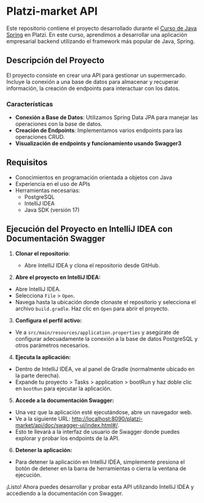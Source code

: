 # Platzi-market API

Este repositorio contiene el proyecto desarrollado durante el [Curso de Java Spring](https://platzi.com/cursos/java-spring/) en Platzi. En este curso, aprendimos a desarrollar una aplicación empresarial backend utilizando el framework más popular de Java, Spring.

## Descripción del Proyecto

El proyecto consiste en crear una API para gestionar un supermercado. Incluye la conexión a una base de datos para almacenar y recuperar información, la creación de endpoints para interactuar con los datos.

### Características

- **Conexión a Base de Datos**: Utilizamos Spring Data JPA para manejar las operaciones con la base de datos.
- **Creación de Endpoints**: Implementamos varios endpoints para las operaciones CRUD.
- **Visualización de endpoints y funcionamiento usando Swagger3**

## Requisitos

- Conocimientos en programación orientada a objetos con Java
- Experiencia en el uso de APIs
- Herramientas necesarias:
  - PostgreSQL
  - IntelliJ IDEA
  - Java SDK (versión 17)

## Ejecución del Proyecto en IntelliJ IDEA con Documentación Swagger

1. **Clonar el repositorio**:
   - Abre IntelliJ IDEA y clona el repositorio desde GitHub.

2. **Abre el proyecto en IntelliJ IDEA:**
- Abre IntelliJ IDEA.
- Selecciona `File` > `Open`.
- Navega hasta la ubicación donde clonaste el repositorio y selecciona el archivo `build.gradle`. Haz clic en `Open` para abrir el proyecto.

3. **Configura el perfil activo:**
- Ve a `src/main/resources/application.properties` y asegúrate de configurar adecuadamente la conexión a la base de datos PostgreSQL y otros parámetros necesarios.

4. **Ejecuta la aplicación:**
- Dentro de IntelliJ IDEA, ve al panel de Gradle (normalmente ubicado en la parte derecha).
- Expande tu proyecto > Tasks > application > bootRun y haz doble clic en `bootRun` para ejecutar la aplicación.

5. **Accede a la documentación Swagger:**
- Una vez que la aplicación esté ejecutándose, abre un navegador web.
- Ve a la siguiente URL: [http://localhost:8090/platzi-market/api/doc/swagger-ui/index.html#/](http://localhost:8090/platzi-market/api/doc/swagger-ui/index.html#/).
- Esto te llevará a la interfaz de usuario de Swagger donde puedes explorar y probar los endpoints de la API.

6. **Detener la aplicación:**
- Para detener la aplicación en IntelliJ IDEA, simplemente presiona el botón de detener en la barra de herramientas o cierra la ventana de ejecución.

¡Listo! Ahora puedes desarrollar y probar esta API utilizando IntelliJ IDEA y accediendo a la documentación con Swagger.
